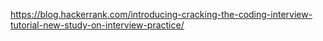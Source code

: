 https://blog.hackerrank.com/introducing-cracking-the-coding-interview-tutorial-new-study-on-interview-practice/
